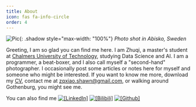 ```yaml
---
title: About
icon: fas fa-info-circle
order: 4
---
```


![Pic](/assets/img/miscellaneous/nor_3.jpg){: .shadow style="max-width: "100%"}
_Photo shot in Abisko, Sweden_

Greeting, I am so glad you can find me here. I am Zhuqi, a master's student at [Chalmers University of Technology](https://www.chalmers.se/en/Pages/default.aspx), studying Data Science and AI. I am a programmer, a beat-boxer, and I also call myself a "second-hand" photographer. I occasionally post some articles or notes here for myself and someone who might be interested. If you want to know me more, download my [CV](https://github.com/ZhuqiShawn/ZhuqiShawn.github.io/raw/main/assets/ZHUQI_CV.pdf), contact me at [zqxiao.shawn@gmail.com](mailto:zqxiao.shawn@gmail.com), or walking around Gothenburg, you might see me. 

You can also find me 
[![`[LinkedIn]`](https://img.shields.io/badge/LinkedIn-blue?style=flat&logo=linkedin&labelColor=0)](https://www.linkedin.com/in/zhuqi-xiao-6607231b9/)
[![`[Bilibili]`](https://img.shields.io/badge/BiliBili!-ff69b4?style=flat&logo=bilibili&labelColor=0)](https://space.bilibili.com/181492373)
[![`[Github]`](https://img.shields.io/badge/Github-gray?style=flat&logo=github&labelColor=0)](https://github.com/ZhuqiShawn)

